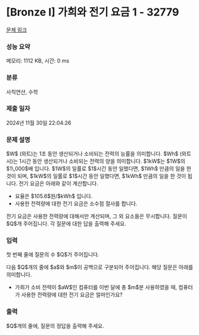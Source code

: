 # [Bronze I] 가희와 전기 요금 1 - 32779 

[문제 링크](https://www.acmicpc.net/problem/32779) 

### 성능 요약

메모리: 1112 KB, 시간: 0 ms

### 분류

사칙연산, 수학

### 제출 일자

2024년 11월 30일 22:04:26

### 문제 설명

<p>$W$ (와트)는 1초 동안 생산되거나 소비되는 전력의 능률을 의미합니다. $Wh$ (와트시)는 1시간 동안 생산되거나 소비되는 전력의 양을 의미합니다. $1kW$는 $1W$의 $1\,000$배 입니다. $1W$의 일률로 $1$시간 동안 일했다면, $1Wh$ 만큼의 일을 한 것이 되며, $1kW$의 일률로 $1$시간 동안 일했다면, $1kWh$ 만큼의 일을 한 것이 됩니다. 전기 요금은 아래와 같이 계산합니다.</p>

<ul>
	<li>요율은 $105.6$원/$kWh$ 입니다.</li>
	<li>사용한 전력량에 대한 전기 요금은 소수점 절사를 합니다.</li>
</ul>

<p>전기 요금은 사용한 전력량에 대해서만 계산되며, 그 외 요소들은 무시합니다. 질문이 $Q$개 주어집니다. 각 질문에 대한 답을 출력해 주세요.</p>

### 입력 

 <p>첫 번째 줄에 질문의 수 $Q$가 주어집니다.</p>

<p>다음 $Q$개의 줄에 $a$와 $m$이 공백으로 구분되어 주어집니다. 해당 질문은 아래를 의미합니다.</p>

<ul>
	<li>가희가 소비 전력이 $aW$인 컴퓨터를 이번 달에 총 $m$분 사용하였을 때, 컴퓨터가 사용한 전력량에 대한 전기 요금은 얼마인가요?</li>
</ul>

### 출력 

 <p>$Q$개의 줄에, 질문의 정답을 출력해 주세요.</p>

